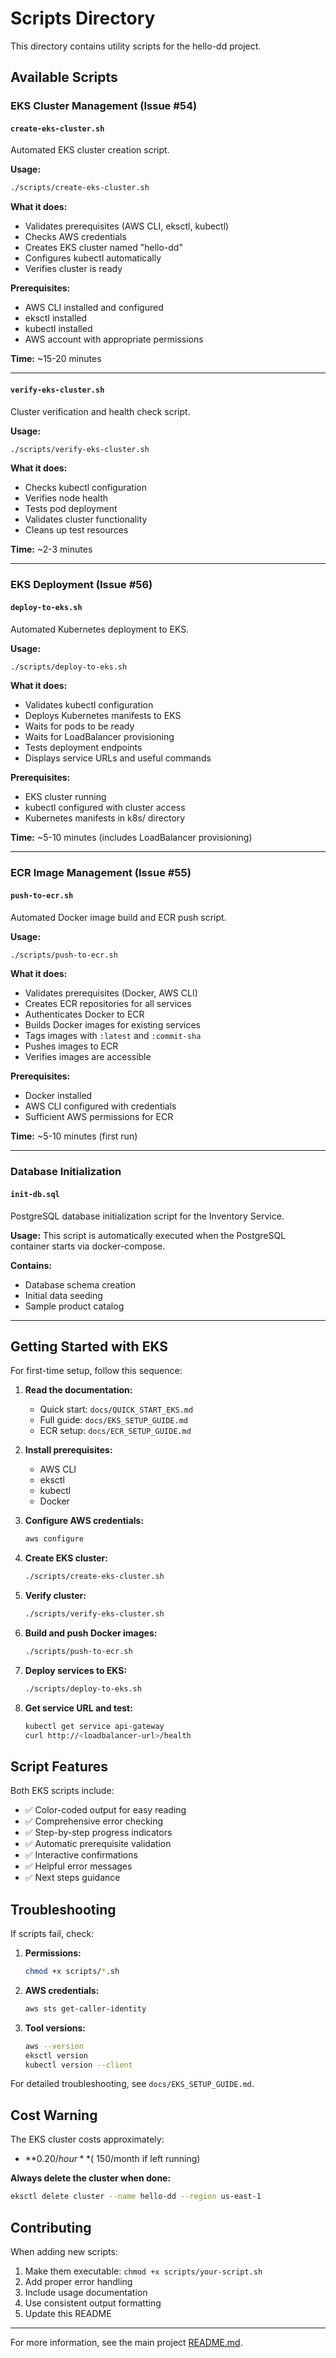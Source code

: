 # Scripts Directory

This directory contains utility scripts for the hello-dd project.

## Available Scripts

### EKS Cluster Management (Issue #54)

#### `create-eks-cluster.sh`
Automated EKS cluster creation script.

**Usage:**
```bash
./scripts/create-eks-cluster.sh
```

**What it does:**
- Validates prerequisites (AWS CLI, eksctl, kubectl)
- Checks AWS credentials
- Creates EKS cluster named "hello-dd"
- Configures kubectl automatically
- Verifies cluster is ready

**Prerequisites:**
- AWS CLI installed and configured
- eksctl installed
- kubectl installed
- AWS account with appropriate permissions

**Time:** ~15-20 minutes

---

#### `verify-eks-cluster.sh`
Cluster verification and health check script.

**Usage:**
```bash
./scripts/verify-eks-cluster.sh
```

**What it does:**
- Checks kubectl configuration
- Verifies node health
- Tests pod deployment
- Validates cluster functionality
- Cleans up test resources

**Time:** ~2-3 minutes

---

### EKS Deployment (Issue #56)

#### `deploy-to-eks.sh`
Automated Kubernetes deployment to EKS.

**Usage:**
```bash
./scripts/deploy-to-eks.sh
```

**What it does:**
- Validates kubectl configuration
- Deploys Kubernetes manifests to EKS
- Waits for pods to be ready
- Waits for LoadBalancer provisioning
- Tests deployment endpoints
- Displays service URLs and useful commands

**Prerequisites:**
- EKS cluster running
- kubectl configured with cluster access
- Kubernetes manifests in k8s/ directory

**Time:** ~5-10 minutes (includes LoadBalancer provisioning)

---

### ECR Image Management (Issue #55)

#### `push-to-ecr.sh`
Automated Docker image build and ECR push script.

**Usage:**
```bash
./scripts/push-to-ecr.sh
```

**What it does:**
- Validates prerequisites (Docker, AWS CLI)
- Creates ECR repositories for all services
- Authenticates Docker to ECR
- Builds Docker images for existing services
- Tags images with `:latest` and `:commit-sha`
- Pushes images to ECR
- Verifies images are accessible

**Prerequisites:**
- Docker installed
- AWS CLI configured with credentials
- Sufficient AWS permissions for ECR

**Time:** ~5-10 minutes (first run)

---

### Database Initialization

#### `init-db.sql`
PostgreSQL database initialization script for the Inventory Service.

**Usage:**
This script is automatically executed when the PostgreSQL container starts via docker-compose.

**Contains:**
- Database schema creation
- Initial data seeding
- Sample product catalog

---

## Getting Started with EKS

For first-time setup, follow this sequence:

1. **Read the documentation:**
   - Quick start: `docs/QUICK_START_EKS.md`
   - Full guide: `docs/EKS_SETUP_GUIDE.md`
   - ECR setup: `docs/ECR_SETUP_GUIDE.md`

2. **Install prerequisites:**
   - AWS CLI
   - eksctl
   - kubectl
   - Docker

3. **Configure AWS credentials:**
   ```bash
   aws configure
   ```

4. **Create EKS cluster:**
   ```bash
   ./scripts/create-eks-cluster.sh
   ```

5. **Verify cluster:**
   ```bash
   ./scripts/verify-eks-cluster.sh
   ```

6. **Build and push Docker images:**
   ```bash
   ./scripts/push-to-ecr.sh
   ```

7. **Deploy services to EKS:**
   ```bash
   ./scripts/deploy-to-eks.sh
   ```

8. **Get service URL and test:**
   ```bash
   kubectl get service api-gateway
   curl http://<loadbalancer-url>/health
   ```

## Script Features

Both EKS scripts include:
- ✅ Color-coded output for easy reading
- ✅ Comprehensive error checking
- ✅ Step-by-step progress indicators
- ✅ Automatic prerequisite validation
- ✅ Interactive confirmations
- ✅ Helpful error messages
- ✅ Next steps guidance

## Troubleshooting

If scripts fail, check:

1. **Permissions:**
   ```bash
   chmod +x scripts/*.sh
   ```

2. **AWS credentials:**
   ```bash
   aws sts get-caller-identity
   ```

3. **Tool versions:**
   ```bash
   aws --version
   eksctl version
   kubectl version --client
   ```

For detailed troubleshooting, see `docs/EKS_SETUP_GUIDE.md`.

## Cost Warning

The EKS cluster costs approximately:
- **$0.20/hour** (~$150/month if left running)

**Always delete the cluster when done:**
```bash
eksctl delete cluster --name hello-dd --region us-east-1
```

## Contributing

When adding new scripts:
1. Make them executable: `chmod +x scripts/your-script.sh`
2. Add proper error handling
3. Include usage documentation
4. Use consistent output formatting
5. Update this README

---

For more information, see the main project [README.md](../README.md).
